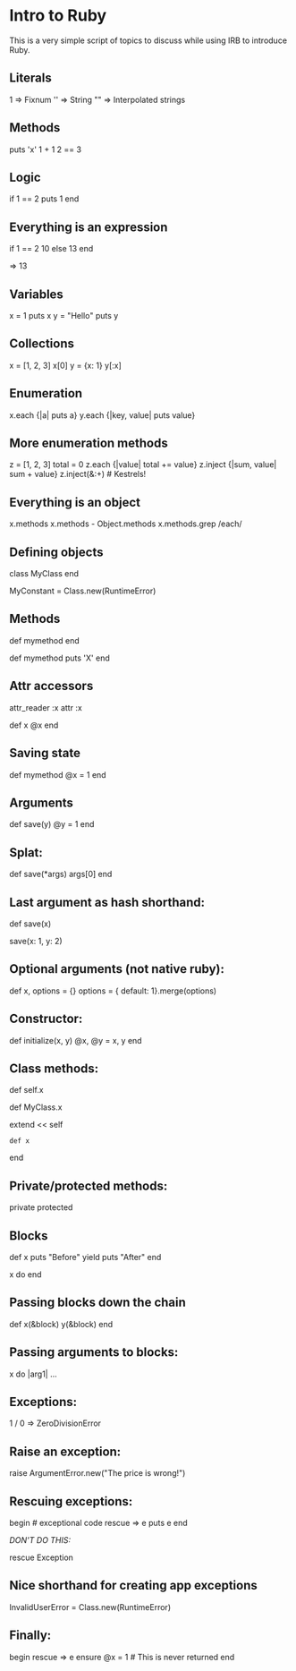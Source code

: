 # Intro to Ruby

This is a very simple script of topics to discuss while using IRB to introduce Ruby.

## Literals

  1 => Fixnum
  '' => String
  "" => Interpolated strings

## Methods

  puts 'x'
  1 + 1
  2 == 3

## Logic

  if 1 == 2
    puts 1
  end

## Everything is an expression

  if 1 == 2
    10
  else
    13
  end

  => 13

## Variables

  x = 1
  puts x
  y = "Hello"
  puts y

## Collections

  x = [1, 2, 3]
  x[0]
  y = {x: 1}
  y[:x]

## Enumeration

  x.each {|a| puts a}
  y.each {|key, value| puts value}

## More enumeration methods

  z = [1, 2, 3]
  total = 0
  z.each {|value| total += value}
  z.inject {|sum, value| sum + value}
  z.inject(&:+) # Kestrels!

## Everything is an object

  x.methods
  x.methods - Object.methods
  x.methods.grep /each/

## Defining objects

  class MyClass
  end

  MyConstant = Class.new(RuntimeError)

## Methods

  def mymethod
  end

  def mymethod
    puts 'X'
  end

## Attr accessors

  attr_reader :x
  attr :x

  def x
    @x
  end

## Saving state

  def mymethod
    @x = 1
  end

## Arguments

  def save(y)
    @y = 1
  end

## Splat:

  def save(\*args)
    args[0]
  end

## Last argument as hash shorthand:

  def save(x)

  save(x: 1, y: 2)

## Optional arguments (not native ruby):

  def x, options = {}
    options = {
      default: 1}.merge(options)

## Constructor:

  def initialize(x, y)
    @x, @y = x, y
  end

## Class methods:

  def self.x

  def MyClass.x

  extend << self

    def x

  end

## Private/protected methods:

  private
  protected

## Blocks

  def x
    puts "Before"
    yield
    puts "After"
  end

  x do
  end

## Passing blocks down the chain

  def x(&block)
    y(&block)
  end

## Passing arguments to blocks:

  x do |arg1|
    ...

## Exceptions:

  1 / 0 => ZeroDivisionError

## Raise an exception:

  raise ArgumentError.new("The price is wrong!")

## Rescuing exceptions:

  begin
    # exceptional code
  rescue => e
    puts e
  end

_DON'T DO THIS:_

  rescue Exception

## Nice shorthand for creating app exceptions

  InvalidUserError = Class.new(RuntimeError)

## Finally:

  begin
  rescue => e
  ensure
    @x = 1
    # This is never returned
  end
